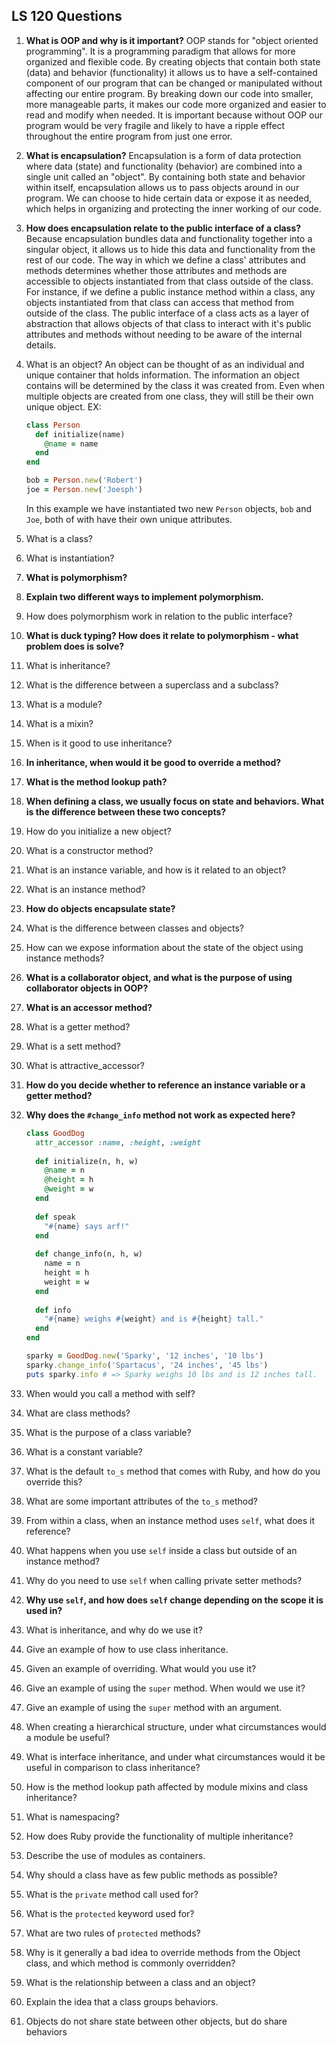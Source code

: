 <h2>LS 120 Questions</h2>

1. <b>What is OOP and why is it important?</b> OOP stands for "object oriented programming". It is a programming paradigm that allows for more organized and flexible code. By creating objects that contain both state (data) and behavior (functionality) it allows us to have a self-contained component of our program that can be changed or manipulated without affecting our entire program. By breaking down our code into smaller, more manageable parts, it makes our code more organized and easier to read and modify when needed. It is important because without OOP our program would be very fragile and likely to have a ripple effect throughout the entire program from just one error.

2. <b>What is encapsulation?</b> Encapsulation is a form of data protection where data (state) and functionality (behavior) are combined into a single unit called an "object". By containing both state and behavior within itself, encapsulation allows us to pass objects around in our program. We can choose to hide certain data or expose it as needed, which helps in organizing and protecting the inner working of our code.

3. <b>How does encapsulation relate to the public interface of a class?</b> Because encapsulation bundles data and functionality together into a singular object, it allows us to hide this data and functionality from the rest of our code. The way in which we define a class' attributes and methods determines whether those attributes and methods are accessible to objects instantiated from that class outside of the class. For instance, if we define a public instance method within a class, any objects instantiated from that class can access that method from outside of the class. The public interface of a class acts as a layer of abstraction that allows objects of that class to interact with it's public attributes and methods without needing to be aware of the internal details.

4. What is an object? An object can be thought of as an individual and unique container that holds information. The information an object contains will be determined by the class it was created from. Even when multiple objects are created from one class, they will still be their own unique object. EX:

   ```ruby
   class Person
     def initialize(name)
       @name = name
     end
   end
   
   bob = Person.new('Robert')
   joe = Person.new('Joesph')
   ```

   In this example we have instantiated two new `Person` objects, `bob` and `Joe`, both of with have their own unique attributes.

5. What is a class?

6. What is instantiation?

7. <b>What is polymorphism?</b>

8. <b>Explain two different ways to implement polymorphism.</b>

9. How does polymorphism work in relation to the public interface?

10. <b>What is duck typing? How does it relate to polymorphism - what problem does is solve?</b>

11. What is inheritance?

12. What is the difference between a superclass and a subclass?

13. What is a module?

14. What is a mixin?

15. When is it good to use inheritance?

16. <b>In inheritance, when would it be good to override a method?</b>

17. <b>What is the method lookup path?</b>

18. <b>When defining a class, we usually focus on state and behaviors. What is the difference between these two concepts?</b>

19. How do you initialize a new object?

20. What is a constructor method?

21. What is an instance variable, and how is it related to an object?

22. What is an instance method?

23. <b>How do objects encapsulate state?</b>

24. What is the difference between classes and objects?

25. How can we expose information about the state of the object using instance methods?

26. <b>What is a collaborator object, and what is the purpose of using collaborator objects in OOP?</b>

27. <b>What is an accessor method?</b>

28. What is a getter method?

29. What is a sett method?

30. What is attractive_accessor?

31. <b>How do you decide whether to reference an instance variable or a getter method?</b>

32. <b>Why does the `#change_info` method not work as expected here?</b>

    ```ruby
    class GoodDog
      attr_accessor :name, :height, :weight
      
      def initialize(n, h, w)
        @name = n
        @height = h
        @weight = w
      end
      
      def speak
        "#{name} says arf!"
      end
      
      def change_info(n, h, w)
        name = n
        height = h
        weight = w
      end
      
      def info
        "#{name} weighs #{weight} and is #{height} tall."
      end
    end
    
    sparky = GoodDog.new('Sparky', '12 inches', '10 lbs')
    sparky.change_info('Spartacus', '24 inches', '45 lbs')
    puts sparky.info # => Sparky weighs 10 lbs and is 12 inches tall.
    ```

33. When would you call a method with self?

34. What are class methods?

35. What is the purpose of a class variable?

36. What is a constant variable?

37. What is the default `to_s` method that comes with Ruby, and how do you override this?

38. What are some important attributes of the `to_s` method?

39. From within a class, when an instance method uses `self`, what does it reference?

40. What happens when you use `self` inside a class but outside of an instance method?

41. Why do you need to use `self` when calling private setter methods?

42. <b>Why use `self`, and how does `self` change depending on the scope it is used in?</b>

43. What is inheritance, and why do we use it?

44. Give an example of how to use class inheritance.

45. Given an example of overriding. What would you use it?

46. Give an example of using the `super` method. When would we use it?

47. Give an example of using the `super` method with an argument.

48. When creating a hierarchical structure, under what circumstances would a module be useful?

49. What is interface inheritance, and under what circumstances would it be useful in comparison to class inheritance?

50. How is the method lookup path affected by module mixins and class inheritance?

51. What is namespacing?

52. How does Ruby provide the functionality of multiple inheritance?

53. Describe the use of modules as containers.

54. Why should a class have as few public methods as possible?

55. What is the `private` method call used for?

56. What is the `protected` keyword used for?

57. What are two rules of `protected` methods?

58. Why is it generally a bad idea to override methods from the Object class, and which method is commonly overridden?

59. What is the relationship between a class and an object?

60. Explain the idea that a class groups behaviors.

61. Objects do not share state between other objects, but do share behaviors